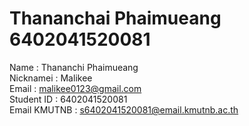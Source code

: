 # Thananchai Phaimueang 6402041520081

Name : Thananchi Phaimueang<br>
Nicknamei : Malikee<br>
Email : malikee0123@gmail.com<br>
Student ID : 6402041520081<br>
Email KMUTNB : s6402041520081@email.kmutnb.ac.th<br>